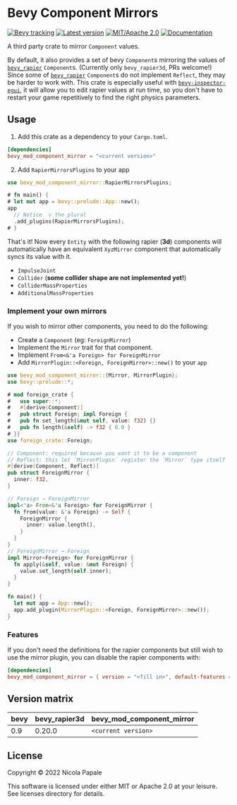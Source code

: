 # Bevy Component Mirrors

[![Bevy tracking](https://img.shields.io/badge/Bevy%20tracking-released%20version-lightblue)](https://github.com/bevyengine/bevy/blob/main/docs/plugins_guidelines.md#main-branch-tracking)
[![Latest version](https://img.shields.io/crates/v/bevy_mod_component_mirror.svg)](https://crates.io/crates/bevy_mod_component_mirror)
[![MIT/Apache 2.0](https://img.shields.io/badge/license-MIT%2FApache-blue.svg)](./LICENSE)
[![Documentation](https://docs.rs/bevy_mod_component_mirror/badge.svg)](https://docs.rs/bevy_mod_component_mirror/)

A third party crate to mirror `Component` values.

By default, it also provides a set of bevy `Component`s 
mirroring the values of [`bevy_rapier`] `Component`s.
(Currently only `bevy_rapier3d`, PRs welcome!)
Since some of [`bevy_rapier`] `Component`s do not implement `Reflect`,
they may be harder to work with.
This crate is especially useful with [`bevy-inspector-egui`],
it will allow you to edit rapier values at run time,
so you don't have to restart your game repetitively
to find the right physics parameters.

## Usage

1. Add this crate as a dependency to your `Cargo.toml`.

```toml
[dependencies]
bevy_mod_component_mirror = "<current version>"
```

2. Add `RapierMirrorsPlugins` to your app

```rust
use bevy_mod_component_mirror::RapierMirrorsPlugins;

# fn main() {
# let mut app = bevy::prelude::App::new();
app
  // Notice  v the plural
  .add_plugins(RapierMirrorsPlugins);
# }
```

That's it! Now every `Entity` with the following rapier (**3d**) components
will automatically have an equivalent `XyzMirror` component that automatically
syncs its value with it.

- `ImpulseJoint`
- `Collider` (**some collider shape are not implemented yet!**)
- `ColliderMassProperties`
- `AdditionalMassProperties`

### Implement your own mirrors

If you wish to mirror other components, you need to do the following:

- Create a `Component` (eg: `ForeignMirror`)
- Implement the `Mirror` trait for that component.
- Implement `From<&'a Foreign> for ForeignMirror`
- Add `MirrorPlugin::<Foreign, ForeignMirror>::new()` to your `app`

```rust
use bevy_mod_component_mirror::{Mirror, MirrorPlugin};
use bevy::prelude::*;

# mod foreign_crate {
#   use super::*;
#   #[derive(Component)]
#   pub struct Foreign; impl Foreign {
#   pub fn set_length(&mut self, value: f32) {}
#   pub fn length(&self) -> f32 { 0.0 }
# }}
use foreign_crate::Foreign;

// Component: required because you want it to be a component
// Reflect: this let `MirrorPlugin` register the `Mirror` type itself
#[derive(Component, Reflect)]
pub struct ForeignMirror {
  inner: f32,
}

// Foreign → ForeignMirror
impl<'a> From<&'a Foreign> for ForeignMirror {
  fn from(value: &'a Foreign) -> Self {
    ForeignMirror {
      inner: value.length(),
    }
  }
}
// ForeignMirror → Foreign
impl Mirror<Foreign> for ForeignMirror {
  fn apply(&self, value: &mut Foreign) {
    value.set_length(self.inner);
  }
}

fn main() {
  let mut app = App::new();
  app.add_plugin(MirrorPlugin::<Foreign, ForeignMirror>::new());
}

```


### Features

If you don't need the definitions for the rapier components
but still wish to use the mirror plugin,
you can disable the rapier components with:

```toml
[dependencies]
bevy_mod_component_mirror = { version = "<fill in>", default-features = false }
```

## Version matrix


| bevy | bevy_rapier3d | bevy_mod_component_mirror |
|------|---------------|---------------------------|
| 0.9  |        0.20.0 |       `<current version>` |

## License

Copyright © 2022 Nicola Papale

This software is licensed under either MIT or Apache 2.0 at your leisure. See
licenses directory for details.

[`bevy_rapier`]: https://lib.rs/crates/bevy_rapier3d
[`bevy-inspector-egui`]: https://lib.rs/crates/bevy-inspector-egui

